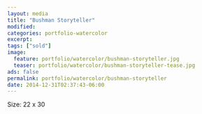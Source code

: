 ```yaml
---
layout: media
title: "Bushman Storyteller"
modified:
categories: portfolio-watercolor
excerpt:
tags: ["sold"]
image:
  feature: portfolio/watercolor/bushman-storyteller.jpg
  teaser: portfolio/watercolor/bushman-storyteller-tease.jpg
ads: false 
permalink: portfolio/watercolor/bushman-storyteller
date: 2014-12-31T02:37:43-06:00
---
```


Size: 22 x 30

